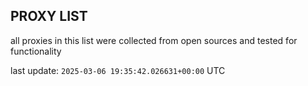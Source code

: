 ## PROXY LIST

all proxies in this list were collected from open sources and tested for functionality

last update: `2025-03-06 19:35:42.026631+00:00` UTC